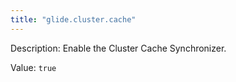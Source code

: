 ```yaml
---
title: "glide.cluster.cache"
---
```


Description: Enable the Cluster Cache Synchronizer.

Value: `true`